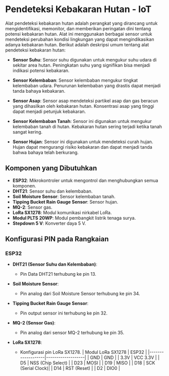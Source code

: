 # Pendeteksi Kebakaran Hutan - IoT

Alat pendeteksi kebakaran hutan adalah perangkat yang dirancang untuk mengidentifikasi, memonitor, dan memberikan peringatan dini tentang potensi kebakaran hutan. Alat ini menggunakan berbagai sensor untuk mendeteksi perubahan kondisi lingkungan yang dapat mengindikasikan adanya kebakaran hutan. Berikut adalah deskripsi umum tentang alat pendeteksi kebakaran hutan:

- **Sensor Suhu**: Sensor suhu digunakan untuk mengukur suhu udara di sekitar area hutan. Peningkatan suhu yang signifikan bisa menjadi indikasi potensi kebakaran.

- **Sensor Kelembaban**: Sensor kelembaban mengukur tingkat kelembaban udara. Penurunan kelembaban yang drastis dapat menjadi tanda bahaya kebakaran.

- **Sensor Asap**: Sensor asap mendeteksi partikel asap dan gas beracun yang dihasilkan oleh kebakaran hutan. Konsentrasi asap yang tinggi dapat menjadi petunjuk kebakaran.

- **Sensor Kelembaban Tanah**: Sensor ini digunakan untuk mengukur kelembaban tanah di hutan. Kebakaran hutan sering terjadi ketika tanah sangat kering.

- **Sensor Hujan**: Sensor ini digunakan untuk mendeteksi curah hujan. Hujan dapat mengurangi risiko kebakaran dan dapat menjadi tanda bahwa bahaya telah berkurang.

## Komponen yang Dibutuhkan

- **ESP32**: Mikrokontroler untuk mengontrol dan menghubungkan semua komponen.
- **DHT21**: Sensor suhu dan kelembaban.
- **Soil Moisture Sensor**: Sensor kelembaban tanah.
- **Tipping Bucket Rain Gauge Sensor**: Sensor hujan.
- **MQ-2**: Sensor gas.
- **LoRa SX1278**: Modul komunikasi nirkabel LoRa.
- **Modul PLTS 20WP**: Modul pembangkit listrik tenaga surya.
- **Stepdown 5 V**: Konverter daya 5 V.

## Konfigurasi PIN pada Rangkaian

### ESP32

- **DHT21 (Sensor Suhu dan Kelembaban)**:
  - Pin Data DHT21 terhubung ke pin 13.

- **Soil Moisture Sensor**:
  - Pin analog dari Soil Moisture Sensor terhubung ke pin 34.

- **Tipping Bucket Rain Gauge Sensor**:
  - Pin output sensor ini terhubung ke pin 32.

- **MQ-2 (Sensor Gas)**:
  - Pin analog dari sensor MQ-2 terhubung ke pin 35.

- **LoRa SX1278**:
  - Konfigurasi pin LoRa SX1278.
    | Modul LoRa SX1278 | ESP32             |
    |-------------------|-------------------|
    | GND               | GND               |
    | 3.3V              | VCC 3.3V          |
    | D5                | NSS (Chip Select) |
    | D23               | MOSI              |
    | D19               | MISO              |
    | D18               | SCK (Serial Clock)|
    | D14               | RST (Reset)       |
    | D2                | DIO0              |
